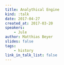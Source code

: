 ```yaml
---
title: Analythical Engine
kind: :talk
date: 2017-04-27
created_at: 2017-03-20
speakers:
    - Jule
author: Matthias Beyer
slides: false
tags:
    - history
link_in_talk_list: false
---
```



